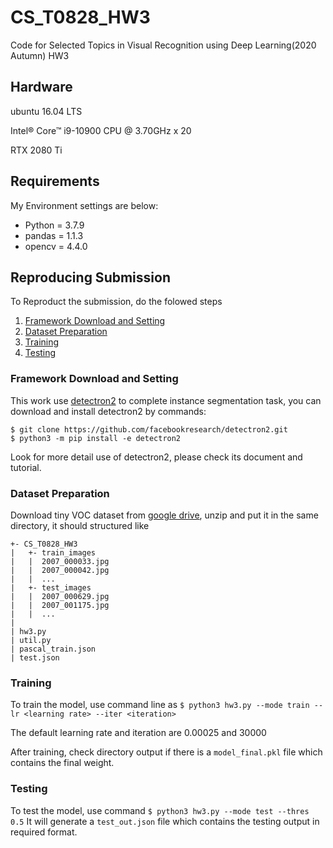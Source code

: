 # CS_T0828_HW3
Code for Selected Topics in Visual Recognition
using Deep Learning(2020 Autumn) HW3

## Hardware
ubuntu 16.04 LTS

Intel® Core™ i9-10900 CPU @ 3.70GHz x 20

RTX 2080 Ti

## Requirements
My Environment settings are below:
* Python = 3.7.9
* pandas = 1.1.3
* opencv = 4.4.0

## Reproducing Submission
To Reproduct the submission, do the folowed steps
1. [Framework Download and Setting](#Framework-Download-and-Setting)
2. [Dataset Preparation](#Dataset-Preparation)
3. [Training](#Training)
4. [Testing](#Testing)

### Framework Download and Setting
This work use [detectron2](https://github.com/facebookresearch/detectron2) to complete instance segmentation task, you can download and install detectron2 by commands:
```
$ git clone https://github.com/facebookresearch/detectron2.git
$ python3 -m pip install -e detectron2
```
Look for more detail use of detectron2, please check its document and tutorial.
### Dataset Preparation
Download tiny VOC dataset from [google drive](https://drive.google.com/drive/folders/1fGg03EdBAxjFumGHHNhMrz2sMLLH04FK), unzip and put it in the same directory, it should structured like
```
+- CS_T0828_HW3
|   +- train_images
|   |  2007_000033.jpg
|   |  2007_000042.jpg
|   |  ...
|   +- test_images
|   |  2007_000629.jpg
|   |  2007_001175.jpg
|   |  ...
|
| hw3.py
| util.py
| pascal_train.json
| test.json
```
### Training
To train the model, use command line as
`$ python3 hw3.py --mode train --lr <learning rate> --iter <iteration>`

The default learning rate and iteration are 0.00025 and 30000

After training, check directory output if there is a `model_final.pkl` file which contains the final weight.

### Testing
To test the model, use command
`$ python3 hw3.py --mode test --thres 0.5`
It will generate a `test_out.json` file which contains the testing output in required format.
